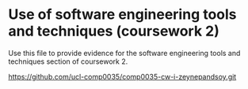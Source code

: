# Use of software engineering tools and techniques (coursework 2)

Use this file to provide evidence for the software engineering tools and techniques section of coursework 2.

https://github.com/ucl-comp0035/comp0035-cw-i-zeynepandsoy.git